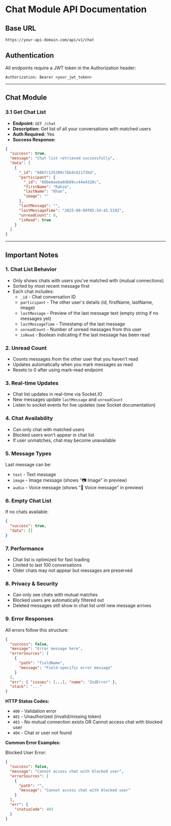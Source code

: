 # Chat Module API Documentation

## Base URL
```
https://your-api-domain.com/api/v1/chat
```

## Authentication
All endpoints require a JWT token in the Authorization header:
```
Authorization: Bearer <your_jwt_token>
```

---

## Chat Module

### 3.1 Get Chat List
- **Endpoint:** `GET /chat`
- **Description:** Get list of all your conversations with matched users
- **Auth Required:** Yes
- **Success Response:**
```json
{
  "success": true,
  "message": "Chat list retrieved successfully",
  "data": [
    {
      "_id": "68bfc125309c7bb4c611f3bd",
      "participant": {
        "_id": "68be6aeba0db89cc44e4328c",
        "firstName": "Rahim",
        "lastName": "Khan",
        "image": ""
      },
      "lastMessage": "",
      "lastMessageTime": "2025-09-09T05:54:45.519Z",
      "unreadCount": 0,
      "isRead": true
    }
  ]
}
```

---

## Important Notes

### 1. Chat List Behavior
- Only shows chats with users you've matched with (mutual connections)
- Sorted by most recent message first
- Each chat includes:
  - `_id` - Chat conversation ID
  - `participant` - The other user's details (id, firstName, lastName, image)
  - `lastMessage` - Preview of the last message text (empty string if no messages yet)
  - `lastMessageTime` - Timestamp of the last message
  - `unreadCount` - Number of unread messages from this user
  - `isRead` - Boolean indicating if the last message has been read

### 2. Unread Count
- Counts messages from the other user that you haven't read
- Updates automatically when you mark messages as read
- Resets to 0 after using mark-read endpoint

### 3. Real-time Updates
- Chat list updates in real-time via Socket.IO
- New messages update `lastMessage` and `unreadCount`
- Listen to socket events for live updates (see Socket documentation)

### 4. Chat Availability
- Can only chat with matched users
- Blocked users won't appear in chat list
- If user unmatches, chat may become unavailable

### 5. Message Types
Last message can be:
- `text` - Text message
- `image` - Image message (shows "📷 Image" in preview)
- `audio` - Voice message (shows "🎤 Voice message" in preview)

### 6. Empty Chat List
If no chats available:
```json
{
  "success": true,
  "data": []
}
```

### 7. Performance
- Chat list is optimized for fast loading
- Limited to last 100 conversations
- Older chats may not appear but messages are preserved

### 8. Privacy & Security
- Can only see chats with mutual matches
- Blocked users are automatically filtered out
- Deleted messages still show in chat list until new message arrives

### 9. Error Responses

All errors follow this structure:
```json
{
  "success": false,
  "message": "Error message here",
  "errorSources": [
    {
      "path": "fieldName",
      "message": "Field-specific error message"
    }
  ],
  "err": { "issues": [...], "name": "ZodError" },
  "stack": "..."
}
```

**HTTP Status Codes:**
- `400` - Validation error
- `401` - Unauthorized (invalid/missing token)
- `403` - No mutual connection exists OR Cannot access chat with blocked user
- `404` - Chat or user not found

**Common Error Examples:**

Blocked User Error:
```json
{
  "success": false,
  "message": "Cannot access chat with blocked user",
  "errorSources": [
    {
      "path": "",
      "message": "Cannot access chat with blocked user"
    }
  ],
  "err": {
    "statusCode": 403
  }
}
```
